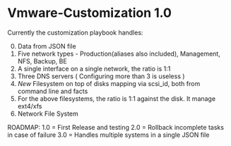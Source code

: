 # Vmware-Customization 1.0

Currently the customization playbook handles:

0) Data from JSON file
1) Five network types - Production(aliases also included), Management, NFS, Backup, BE
2) A single interface on a single network, the ratio is 1:1 
3) Three DNS servers ( Configuring more than 3 is useless )
4) *New* Filesystem on top of disks mapping via scsi_id, both from command line and facts
5) For the above filesystems, the ratio is 1:1 against the disk. It manage ext4/xfs
6) Network File System






ROADMAP:
1.0 = First Release and testing
2.0 = Rollback incomplete tasks in case of failure
3.0 = Handles multiple systems in a single JSON file
